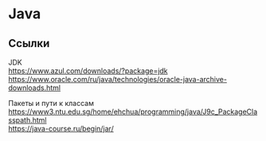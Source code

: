 # Java

## Ссылки
JDK  
https://www.azul.com/downloads/?package=jdk  
https://www.oracle.com/ru/java/technologies/oracle-java-archive-downloads.html  

Пакеты и пути к классам  
https://www3.ntu.edu.sg/home/ehchua/programming/java/J9c_PackageClasspath.html  
https://java-course.ru/begin/jar/  
